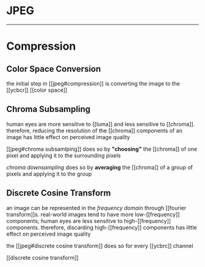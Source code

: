 # JPEG

---

# Compression

## Color Space Conversion

the initial step in [[jpeg#compression]] is converting the image to the [[ycbcr]] [[color space]]

## Chroma Subsampling

human eyes are more sensitive to [[luma]] and less sensitive to [[chroma]]. therefore, reducing the resolution of the [[chroma]] components of an image has little effect on perceived image quality

[[jpeg#chroma subsamlping]] does so by **"choosing"** the [[chroma]] of one pixel and applying it to the surrounding pixels

_chroma downsampling_ does so by **averaging** the [[chroma]] of a group of pixels and applying it to the group

## Discrete Cosine Transform

an image can be represented in the _frequency domain_ through [[fourier transform]]s. real-world images tend to have more low-[[frequency]] components; human eyes are less sensitive to high-[[frequency]] components. therefore, discarding high-[[frequency]] components has little effect on perceived image quality

the [[jpeg#discrete cosine transform]] does so for every [[ycbrc]] channel

[[discrete cosine transform]]
